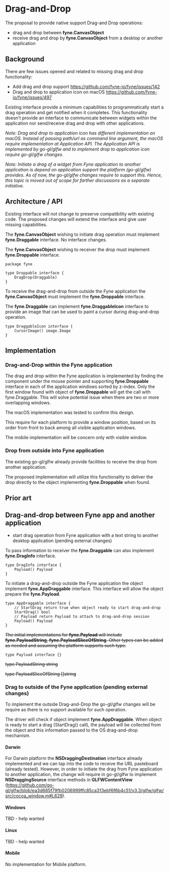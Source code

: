 # Drag-and-Drop

The proposal to provide native support Drag-and Drop operations:
* drag and drop between **fyne.CanvasObject** 
* receive drag and drop by **fyne.CanvasObject** from a desktop or another application

## Background

There are few issues opened and related to missing drag and drop functionality:
* Add drag and drop support https://github.com/fyne-io/fyne/issues/142
* Drag and drop to application icon on macOS https://github.com/fyne-io/fyne/issues/497

Existing interface provide a minimum capabilities to programmatically start a drag operation and get notified when it completes.
This functionality doesn't provide an interface to communicate between widgets within the application nor send/receive drag and drop with other applications.

*Note: Drag and drop to application icon has different implementation on macOS. Instead of passing path/url as command line argument, the macOS require implementation at Application API. The Application API is implemented by go-gl/glfw and to implement drop to application icon require go-gl/glfw changes.*

*Note: Initiate a drag of a widget from Fyne application to another application is depend on application support the platform (go-gl/glfw) provides. As of now,  the go-gl/glfw changes require to support this. Hence, this topic is moved out of scope for farther discussions as a separate initiative.*

## Architecture / API

Existing interface will not change to preserve compatibility with existing code.
The proposed changes will extend the interface and give user missing capabilities.

The **fyne.CanvasObject** wishing to initiate drag operation must implement **fyne.Draggable** interface. No interface changes.

The **fyne.CanvasObject** wishing to receiver the drop must implement **fyne.Droppable** interface.

```
package fyne

type Droppable interface {
	DragDrop(Draggable)
}
```

To receive the drag-and-drop from outside the Fyne application the **fyne.CanvasObject** must implement the **fyne.Droppable** interface.

The **fyne.Draggable** can implement **fyne.DraggableIcon** interface to provide an image that can be used to paint a cursor during drag-and-drop operation.

```
type DraggableIcon interface {
	CursorImage() image.Image
}

```

## Implementation

### Drag-and-Drop within the Fyne application

The drag and drop within the Fyne application is implemented by finding the component under the mouse pointer and supporting **fyne.Droppable** interface in each of the application windows sorted by z-index. Only the first window found with object of **fyne.Droppable** will get the call with fyne.Draggable. This will solve potential issue when there are two or more overlapping windows.

The macOS implementation was tested to confirm this design.

This require for each platform to provide a window position, based on its order from front to back among all visible application windows.

The mobile implementation will be concern only with visible window.

### Drop from outside into Fyne application

The existing go-gl/glfw already provide facilities to receive the drop from another application.

The proposed implementation will utilize this functionality to deliver the drop directly to the object implementing **fyne.Droppable** when found.


## Prior art


## Drag-and-drop between Fyne app and another application

* start drag operation from Fyne application with a text string to another desktop application (pending external changes)


To pass information to receiver the **fyne.Draggable** can also implement **fyne.DragInfo** interface.

```
type DragInfo interface {
	Payload() Payload
}
```

To initiate a drag-and-drop outside the Fyne application the object implement **fyne.AppDraggable** interface. This interface will allow the object prepare the **fyne.Payload**.

```
type AppDraggable interface {
	// StartDrag return true when object ready to start drag-and-drop
	StartDrag() bool
	// Payload return Payload to attach to drag-and-drop session
	Payload() Payload
}
```

~~The initial implementations for **fyne.Payload** will include **fyne.PayloadString**, **fyne.PayloadSliceOfString**. Other types can be added as needed and assuming the platform supports such type.~~

```
type Payload interface {}
```

~~type PayloadString string~~

~~type PayloadSliceOfString []string~~

### Drag to outside of the Fyne application (pending external changes)

To implement the outside Drag-and-Drop the go-gl/glfw changes will be require as there is no support available for such operation.

The driver will check if object implement **fyne.AppDraggable**. When object is ready to start a drag (StartDrag() call), the payload will be collected from the object and this information passed to the OS drag-and-drop mechanism.

#### Darwin

For Darwin platform the **NSDraggingDestination** interface already implemented and we can tap into the code to receive the URL pasteboard (already tested).
However, in order to initiate the drag from Fyne application to another application, the change will require in go-gl/glfw to implement **NSDraggingSource** interface methods in **GLFWContentView** (https://github.com/go-gl/glfw/blob/ea3d685f79fb0206999ffc85ca313ebf6f6b4c51/v3.3/glfw/glfw/src/cocoa_window.m#L629).

#### Windows

TBD - help wanted

#### Linux

TBD - help wanted

#### Mobile

No implementation for Mobile platform.

